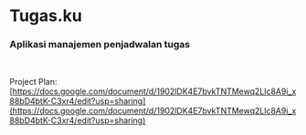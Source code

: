 # Tugas.ku

### Aplikasi manajemen penjadwalan tugas

<br>

Project Plan: [https://docs.google.com/document/d/1902lDK4E7bvkTNTMewq2Llc8A9i_x88bD4btK-C3xr4/edit?usp=sharing](https://docs.google.com/document/d/1902lDK4E7bvkTNTMewq2Llc8A9i_x88bD4btK-C3xr4/edit?usp=sharing)
